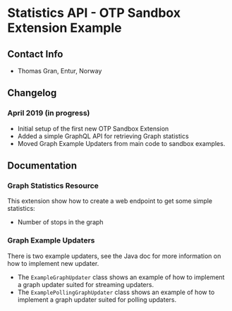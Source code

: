 # Statistics API - OTP Sandbox Extension Example

## Contact Info

- Thomas Gran, Entur, Norway


## Changelog

### April 2019 (in progress)

- Initial setup of the first new OTP Sandbox Extension
- Added a simple GraphQL API for retrieving Graph statistics
- Moved Graph Example Updaters from main code to sandbox examples. 


## Documentation

### Graph Statistics Resource
This extension show how to create a web endpoint to get some simple statistics: 
- Number of stops in the graph
 
### Graph Example Updaters
There is two example updaters, see the Java doc for more information on how to implement 
new updater. 
- The `ExampleGraphUpdater` class shows an example of how to implement a graph updater suited for 
  streaming updaters.
- The `ExamplePollingGraphUpdater` class shows an example of how to implement a graph updater 
   suited for polling updaters.

